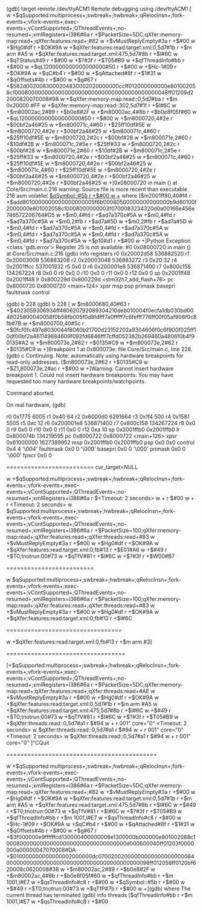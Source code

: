 (gdb) target remote /dev/ttyACM1
Remote debugging using /dev/ttyACM1
[
w +$qSupported:multiprocess+;swbreak+;hwbreak+;qRelocInsn+;fork-events+;vfork-events+;exec-events+;vContSupported+;QThreadEvents+;no-resumed+;xmlRegisters=i386#6a
r +$PacketSize=5DC;qXfer:memory-map:read+;qXfer:features:read+;#82
w +$vMustReplyEmpty#3a
r +$#00
w +$Hg0#df
r +$OK#9A
w +$qXfer:features:read:target.xml:0,5d7#1b
r +$m<?xml version="1.0"?><!DOCTYPE target SYSTEM "gdb-target.dtd"><target>  <architecture>arm</architecture>  <feature name="org.gnu.gdb.arm.m-profile">    <reg name="r0" bitsize="32"/>    <reg name="r1" bitsize="32"/>    <reg name="r2" bitsize="32"/>    <reg name="r3" bitsize="32"/>    <reg name="r4" bitsize="32"/>    <reg name="r5" bitsize="32"/>    <reg name="r6" bitsize="32"/>    <reg name="r7" bitsize="32"/>    <reg name="r8" bitsize="32"/>    <reg name="r9" bitsize="32"/>    <reg name="r10" bitsize="32"/>    <reg name="r11" bitsize="32"/>    <reg name="r12" bitsize="32"/>    <reg name="sp" bitsize="32" type="data_ptr"/>    <reg name="lr" bitsize="32" type="code_ptr"/>    <reg name="pc" bitsize="32" type="code_ptr"/>    <reg name="xpsr" bitsize="32"/>    <reg name="msp" bitsize="32" save-restore="no" type="data_ptr"/>    <reg name="psp" bitsize="32" save-restore="no" type="data_ptr"/>    <reg name="primask" bitsize="8" save-restore="no"/>    <reg name="basepri" bitsize="8" save-restore="no"/>    <reg name="faultmask" bitsize="8" save-restore="no"/>    <reg name="control" bitsize="8" save-restore="no"/>  </feature></target>#A5
w +$qXfer:features:read:target.xml:475,5d7#8b
r +$l#6C
w +$qTStatus#49
r +$#00
w +$?#3f
r +$T05#B9
w +$qfThreadInfo#bb
r +$#00
w +$qL1200000000000000000#50
r +$#00
w +$Hc-1#09
r +$OK#9A
w +$qC#b4
r +$#00
w +$qAttached#8f
r +$1#31
w +$qOffsets#4b
r +$#00
w +$g#67
r +$582d0020083000204830002020000000ccff012000000000e801002058c10008000000000000000000000000000000000000000048ff01209d22000820070008#98
w +$qXfer:memory-map:read::0,5d7#ba
r +$m<?xml version="1.0"?><!DOCTYPE memory-map PUBLIC "+//IDN gnu.org//DTD GDB Memory Map V1.0//EN"     "http://sourceware.org/gdb/gdb-memory-map.dtd"><memory-map>  <memory type="rom" start="0x00000000" length="0x10000"/>  <memory type="ram" start="0x20000000" length="0x20000"/>  <memory type="ram" start="0x24000000" length="0x80000"/>  <memory type="ram" start="0x30000000" length="0x48000"/>   <memory type="ram" start="0x38000000" length="0x10000"/>    <memory type="flash" start="0x08000000" length="0x20000">     <property name="blocksize">0x20000</property>    </memory>    <memory type="ram" start="0x40000000" length="0x1fffffff"/>   <memory type="ram" start="0xe0000000" length="0x1fffffff"/>   <memory type="rom" start="0x1ff00000" length="0x20000"/></memory-map>#FF
w +$qXfer:memory-map:read::302,5d7#1f
r +$l#6C
w +$m80002ac,2#89
r +$b0e8#2F
w +$m80002ac,4#8b
r +$b0e8f05f#60
w +$qL1200000000000000000#50
r +$#00
w +$m8000720,4#2e
r +$00bf2a46#25
w +$m800071c,4#60
r +$25ff10df#5E
w +$m8000720,4#2e
r +$00bf2a46#25
w +$m800071c,4#60
r +$25ff10df#5E
w +$m8000720,2#2c
r +$00bf#28
w +$m800071e,2#60
r +$10df#2B
w +$m800071c,2#5e
r +$25ff#33
w +$m8000720,2#2c
r +$00bf#28
w +$m800071e,2#60
r +$10df#2B
w +$m800071c,2#5e
r +$25ff#33
w +$m8000720,4#2e
r +$00bf2a46#25
w +$m800071c,4#60
r +$25ff10df#5E
w +$m8000720,4#2e
r +$00bf2a46#25
w +$m800071c,4#60
r +$25ff10df#5E
w +$m8000720,4#2e
r +$00bf2a46#25
w +$m8000720,4#2e
r +$00bf2a46#25
w +$m8000720,4#2e
r +$00bf2a46#25
w +]0x08000720 in main () at Core/Src/main.c:216
warning: Source file is more recent than executable.
216	  asm volatile(
[$qSymbol::#5b
r +$#00
w +](gdb) where
[$m2001ff80,40#f4
r +$add8010000000000000000005f6b00080500000000000000b9d60100f2000000e801002058c10008000000003f0700083234320d0a00166e456e746572206764#D5
w +$m0,4#fd
r +$ad7a370c#5A
w +$m0,4#fd
r +$ad7a370c#5A
w +$m0,2#fb
r +$ad7a#5D
w +$m0,2#fb
r +$ad7a#5D
w +$m0,4#fd
r +$ad7a370c#5A
w +$m0,4#fd
r +$ad7a370c#5A
w +$m0,4#fd
r +$ad7a370c#5A
w +$m0,4#fd
r +$ad7a370c#5A
w +$m0,4#fd
r +$ad7a370c#5A
w +$p10#d1
r +$#00
w +]Python Exception <class 'gdb.error'> Register 25 is not available: 
#0  0x08000720 in main () at Core/Src/main.c:216
(gdb) info registers
r0             0x20002d58          536882520
r1             0x20003008          536883208
r2             0x20003048          536883272
r3             0x20                32
r4             0x2001ffcc          537001932
r5             0x0                 0
r6             0x200001e8          536871400
r7             0x800c158           134267224
r8             0x0                 0
r9             0x0                 0
r10            0x0                 0
r11            0x0                 0
r12            0x0                 0
sp             0x2001ff48          0x2001ff48
lr             0x800229d           0x800229d <stm32h7_add_flash+76>
pc             0x8000720           0x8000720 <main+124>
xpsr           <unavailable>
msp            <unavailable>
psp            <unavailable>
primask        <unavailable>
basepri        <unavailable>
faultmask      <unavailable>
control        <unavailable>

(gdb) b 228
(gdb) b 228
[
w $m8000680,40#63
r +$4023059306934ff480620792089304210deb010004f0ecfa1db030bd0048025800040058f0b58fb005f0d8fdfff7a0fffff7c6fefff776ff00f05af906f0c8fb#7B
w +$m8000700,40#5c
r +$0fcf0fc497e8030044f8040b21700d23152202a9304606f0c6f900f025ff10df00bf2a461149684609f092fd6846fff7cffd052382b269460a4806f0b4f90135#A2
w +$m800073e,2#62
r +$0135#C9
w +$m800073e,2#62
r +$0135#C9
w +]Breakpoint 1 at 0x800073e: file Core/Src/main.c, line 228.
(gdb) c
Continuing.
Note: automatically using hardware breakpoints for read-only addresses.
[$m800073e,2#62
r +$0135#C9
w +$Z1,800073e,2#ac
r +$#00
w +]Warning:
Cannot insert hardware breakpoint 1.
Could not insert hardware breakpoints:
You may have requested too many hardware breakpoints/watchpoints.

Command aborted.



On real hardware,
(gdb) 

r0             0x1775              6005
r1             0x40                64
r2             0x6000d0            6291664
r3             0x1f4               500
r4             0x1581              5505
r5             0xc                 12
r6             0x200001e8          536871400
r7             0x800c158           134267224
r8             0x0                 0
r9             0x0                 0
r10            0x0                 0
r11            0x0                 0
r12            0xa                 10
sp             0x2001ffb0          0x2001ffb0
lr             0x800074b           134219595
pc             0x8000722           0x8000722 <main+126>
xpsr           0x61000000          1627389952
msp            0x2001ffb0          0x2001ffb0
psp            0x0                 0x0
control        0x4                 4 '\004'
faultmask      0x0                 0 '\000'
basepri        0x0                 0 '\000'
primask        0x0                 0 '\000'
fpscr          0x0                 0



========================= cur_target=NULL

w +$qSupported:multiprocess+;swbreak+;hwbreak+;qRelocInsn+;fork-events+;vfork-events+;exec-events+;vContSupported+;QThreadEvents+;no-resumed+;xmlRegisters=i386#6a
r $<Timeout: 2 seconds>
w +
r $#00
w +
r <Timeout: 2 seconds>
w $qSupported:multiprocess+;swbreak+;hwbreak+;qRelocInsn+;fork-events+;vfork-events+;exec-events+;vContSupported+;QThreadEvents+;no-resumed+;xmlRegisters=i386#6a
r +$PacketSize=100;qXfer:memory-map:read+;qXfer:features:read+;qXfer:threads:read+#83
w +$vMustReplyEmpty#3a
r +$#00
w +$Hg0#df
r +$OK#9A
w +$qXfer:features:read:target.xml:0,fb#13
r +$E01#A6
w +$#49
r +$T0;tnotrun:00#73
w +$qTfV#81
r +$l#6C
w +$?#3f
r +$W00#B7

=========================

w $qSupported:multiprocess+;swbreak+;hwbreak+;qRelocInsn+;fork-events+;vfork-events+;exec-events+;vContSupported+;QThreadEvents+;no-resumed+;xmlRegisters=i386#6a
r +$PacketSize=100;qXfer:memory-map:read+;qXfer:features:read+;qXfer:threads:read+#83
w +$vMustReplyEmpty#3a
r +$#00
w +$Hg0#df
r +$OK#9A
w +$qXfer:features:read:target.xml:0,fb#13
r +$l#6C


=================================

w +$qXfer:features:read:target.xml:0,fb#13
r +$m<?xml version="1.0"?><!DOCTYPE target SYSTEM "gdb-target.dtd"><target>  <architecture>arm</architecture>  <feature name="org.gnu.gdb.arm.m-profile">    <reg name="r0" bitsize="32"/>    <reg name="r1" bitsize="32"/>    <reg name="r2" bitsize="32"/>    #3]


==================================

[+$qSupported:multiprocess+;swbreak+;hwbreak+;qRelocInsn+;fork-events+;vfork-events+;exec-events+;vContSupported+;QThreadEvents+;no-resumed+;xmlRegisters=i386#6a
r +$PacketSize=5DC;qXfer:memory-map:read+;qXfer:features:read+;qXfer:threads:read+#AE
w +$vMustReplyEmpty#3a
r +$#00
w +$Hg0#df
r +$OK#9A
w +$qXfer:features:read:target.xml:0,5d7#1b
r +$m<?xml version="1.0"?><!DOCTYPE target SYSTEM "gdb-target.dtd"><target>  <architecture>arm</architecture>  <feature name="org.gnu.gdb.arm.m-profile">    <reg name="r0" bitsize="32"/>    <reg name="r1" bitsize="32"/>    <reg name="r2" bitsize="32"/>    <reg name="r3" bitsize="32"/>    <reg name="r4" bitsize="32"/>    <reg name="r5" bitsize="32"/>    <reg name="r6" bitsize="32"/>    <reg name="r7" bitsize="32"/>    <reg name="r8" bitsize="32"/>    <reg name="r9" bitsize="32"/>    <reg name="r10" bitsize="32"/>    <reg name="r11" bitsize="32"/>    <reg name="r12" bitsize="32"/>    <reg name="sp" bitsize="32" type="data_ptr"/>    <reg name="lr" bitsize="32" type="code_ptr"/>    <reg name="pc" bitsize="32" type="code_ptr"/>    <reg name="xpsr" bitsize="32"/>    <reg name="msp" bitsize="32" save-restore="no" type="data_ptr"/>    <reg name="psp" bitsize="32" save-restore="no" type="data_ptr"/>    <reg name="primask" bitsize="8" save-restore="no"/>    <reg name="basepri" bitsize="8" save-restore="no"/>    <reg name="faultmask" bitsize="8" save-restore="no"/>    <reg name="control" bitsize="8" save-restore="no"/>  </feature></target>#A5
w +$qXfer:features:read:target.xml:475,5d7#8b
r +$l#6C
w +$#49
r +$T0;tnotrun:00#73
w +$qTfV#81
r +$l#6C
w +$?#3f
r +$T05#B9
w +$qXfer:threads:read::0,5d7#a1
r $</threads>#94
w +
r 001" core="0" <Timeout: 2 seconds>
w $qXfer:threads:read::0,5d7#a1
r $</threads>#94
w +
r 001" core="0" <Timeout: 2 seconds>
w $qXfer:threads:read::0,5d7#a1
r $</threads>#94
w +
r 001" core="0" ]^CQuit


===========================================

w +$qSupported:multiprocess+;swbreak+;hwbreak+;qRelocInsn+;fork-events+;vfork-events+;exec-events+;vContSupported+;QThreadEvents+;no-resumed+;xmlRegisters=i386#6a
r +$PacketSize=5DC;qXfer:memory-map:read+;qXfer:features:read+;#82
w +$vMustReplyEmpty#3a
r +$#00
w +$Hg0#df
r +$OK#9A
w +$qXfer:features:read:target.xml:0,5d7#1b
r +$m<?xml version="1.0"?><!DOCTYPE target SYSTEM "gdb-target.dtd"><target>  <architecture>arm</architecture>  <feature name="org.gnu.gdb.arm.m-profile">    <reg name="r0" bitsize="32"/>    <reg name="r1" bitsize="32"/>    <reg name="r2" bitsize="32"/>    <reg name="r3" bitsize="32"/>    <reg name="r4" bitsize="32"/>    <reg name="r5" bitsize="32"/>    <reg name="r6" bitsize="32"/>    <reg name="r7" bitsize="32"/>    <reg name="r8" bitsize="32"/>    <reg name="r9" bitsize="32"/>    <reg name="r10" bitsize="32"/>    <reg name="r11" bitsize="32"/>    <reg name="r12" bitsize="32"/>    <reg name="sp" bitsize="32" type="data_ptr"/>    <reg name="lr" bitsize="32" type="code_ptr"/>    <reg name="pc" bitsize="32" type="code_ptr"/>    <reg name="xpsr" bitsize="32"/>    <reg name="msp" bitsize="32" save-restore="no" type="data_ptr"/>    <reg name="psp" bitsize="32" save-restore="no" type="data_ptr"/>    <reg name="primask" bitsize="8" save-restore="no"/>    <reg name="basepri" bitsize="8" save-restore="no"/>    <reg name="faultmask" bitsize="8" save-restore="no"/>    <reg name="control" bitsize="8" save-restore="no"/>  </feature></target>#A5
w +$qXfer:features:read:target.xml:475,5d7#8b
r +$l#6C
w +$#49
r +$T0;tnotrun:00#73
w +$qTfV#81
r +$l#6C
w +$?#3f
r +$T05#B9
w +$qfThreadInfo#bb
r +$m 1001,l#E7
w +$qsThreadInfo#c8
r +$#00
w +$Hc-1#09
r +$OK#9A
w +$qC#b4
r +$#00
w +$qAttached#8f
r +$1#31
w +$qOffsets#4b
r +$#00
w +$g#67
r +$3f000000e9ffffffcd130000400000008e1300000b000000e801002088c1000800000000000000000000000000000000d000600040ff01203f0000000a00000047070008#DA
+$010000000000000002000000dc070020020000000000000000000840000000000000000000000000000000000000000098ff012058ff0120bf620008c0620008#38
w +$m80002ac,2#89
r +$b0e8#2F
w +$m80002ac,4#8b
r +$b0e8f05f#60
w +$qfThreadInfo#bb
r +$m 1001,l#E7
w +$qsThreadInfo#c8
r +$#00
w +$qSymbol::#5b
r +$#00
w +$#49
r +$T0;tnotrun:00#73
w +$qTfP#7b
r +$#00
w +](gdb) where
The current thread has terminated
(gdb) info threads
[$qfThreadInfo#bb
r +$m 1001,l#E7
w +$qsThreadInfo#c8
r +$#00




